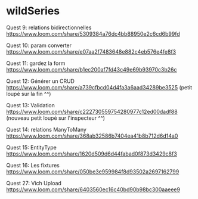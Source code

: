 # wildSeries

Quest 9: relations bidirectionnelles
https://www.loom.com/share/5309384a76dc4bb88950e2c6cd6b99fd

Quest 10: param converter
https://www.loom.com/share/e07aa2f7483648e882c4eb576e4fe8f3

Quest 11: gardez la form
https://www.loom.com/share/b1ec200af7fd43c49e69b93970c3b26c

Quest 12: Générer un CRUD
https://www.loom.com/share/a739cfbcd04d4fa3a6aad34289be3525 (petit loupé sur la fin ^^)

Quest 13: Validation
https://www.loom.com/share/c222730559754280977c12ed00dadf88 (nouveau petit loupé sur l'inspecteur ^^)

Quest 14: relations ManyToMany
https://www.loom.com/share/368ab32586b7404ea41b8b712d6d14a0

Quest 15: EntityType
https://www.loom.com/share/1620d509d6d44fabad0f873d3429c8f3

Quest 16: Les fixtures
https://www.loom.com/share/050be3e959984f8d93502a2697162799

Quest 27: Vich Upload
https://www.loom.com/share/6403560ec16c40bd90b98bc300aaeee9
